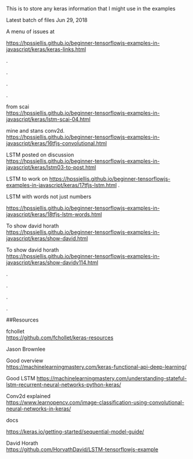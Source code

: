 This is to store any keras information that I might use in the examples

Latest batch of files Jun 29, 2018



A menu of issues at 

https://hpssjellis.github.io/beginner-tensorflowjs-examples-in-javascript/keras/keras-links.html


.


.


.



.



from scai  
https://hpssjellis.github.io/beginner-tensorflowjs-examples-in-javascript/keras/lstm-scai-04.html



mine and stans conv2d.   
https://hpssjellis.github.io/beginner-tensorflowjs-examples-in-javascript/keras/16tfjs-convolutional.html




LSTM posted on discussion  
https://hpssjellis.github.io/beginner-tensorflowjs-examples-in-javascript/keras/lstm03-to-post.html


LSTM to work on
https://hpssjellis.github.io/beginner-tensorflowjs-examples-in-javascript/keras/17tfjs-lstm.html
.

LSTM with words not just numbers

https://hpssjellis.github.io/beginner-tensorflowjs-examples-in-javascript/keras/18tfjs-lstm-words.html



To show david horath   
https://hpssjellis.github.io/beginner-tensorflowjs-examples-in-javascript/keras/show-david.html


To show david horath   
https://hpssjellis.github.io/beginner-tensorflowjs-examples-in-javascript/keras/show-davidv114.html






.






.









.









.


































##Resources



fchollet   
https://github.com/fchollet/keras-resources

Jason Brownlee  

Good overview  
https://machinelearningmastery.com/keras-functional-api-deep-learning/

Good LSTM
https://machinelearningmastery.com/understanding-stateful-lstm-recurrent-neural-networks-python-keras/

Conv2d explained  
https://www.learnopencv.com/image-classification-using-convolutional-neural-networks-in-keras/

docs

https://keras.io/getting-started/sequential-model-guide/

David Horath  
https://github.com/HorvathDavid/LSTM-tensorflowjs-example



